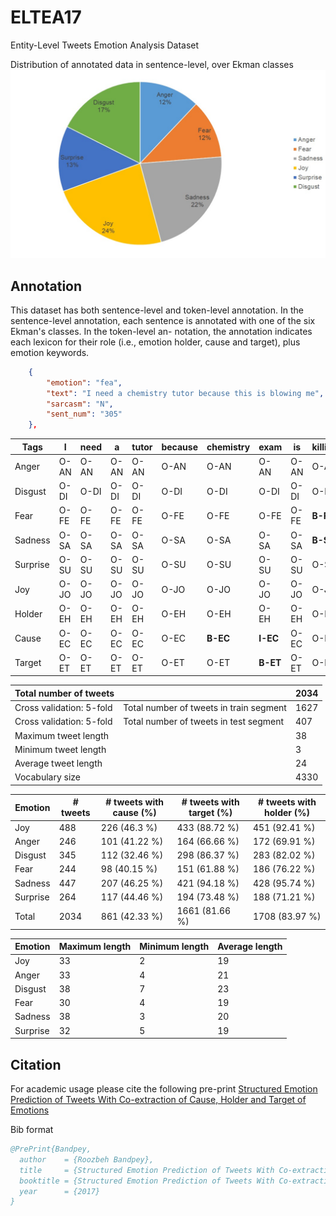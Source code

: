 # ELTEA17
Entity-Level Tweets Emotion Analysis Dataset


Distribution of annotated data in sentence-level, over Ekman classes
![GitHub Logo](images/Sent_Anno_Distro.png)


## Annotation
This dataset has both sentence-level and token-level annotation. In the sentence-level annotation, each sentence is annotated with one of the six Ekman's classes. In the token-level an- notation, the annotation indicates each lexicon for their role (i.e., emotion holder, cause and target), plus emotion keywords.
```json
    {
        "emotion": "fea",
        "text": "I need a chemistry tutor because this is blowing me",
        "sarcasm": "N",
        "sent_num": "305"
    },
```

Tags|I|need|a|tutor|because|**chemistry**|**exam**|is|**killing**|**me**
---------|---------|---------|---------|---------|---------|---------|---------|---------|---------|---------
Anger|O-AN|O-AN|O-AN|O-AN|O-AN|O-AN|O-AN|O-AN|O-AN|O-AN
Disgust|O-DI|O-DI|O-DI|O-DI|O-DI|O-DI|O-DI|O-DI|O-DI|O-DI
Fear|O-FE|O-FE|O-FE|O-FE|O-FE|O-FE|O-FE|O-FE|**B-FE**|O-FE
Sadness|O-SA|O-SA|O-SA|O-SA|O-SA|O-SA|O-SA|O-SA|**B-SA**|O-SA
Surprise|O-SU|O-SU|O-SU|O-SU|O-SU|O-SU|O-SU|O-SU|O-SU|O-SU
Joy|O-JO|O-JO|O-JO|O-JO|O-JO|O-JO|O-JO|O-JO|O-JO|O-JO
Holder|O-EH|O-EH|O-EH|O-EH|O-EH|O-EH|O-EH|O-EH|O-EH|**B-EH**
Cause|O-EC|O-EC|O-EC|O-EC|O-EC|**B-EC**|**I-EC**|O-EC|O-EC|O-EC
Target|O-ET|O-ET|O-ET|O-ET|O-ET|O-ET|**B-ET**|O-ET|O-ET|O-ET


Total number of tweets||2034
-----------|-----------|-----------
Cross validation: 5-fold|Total number of tweets in train segment|1627
Cross validation: 5-fold|Total number of tweets in test segment|407 
Maximum tweet length||38  
Minimum tweet length||3   
Average tweet length||24  
Vocabulary size||4330


Emotion|# tweets|# tweets with cause (%)|# tweets with target (%)|# tweets with holder (%)
-----------|-----------|-----------|-----------|-----------
Joy|488|226 (46.3 \%)|433 (88.72 %)|451 (92.41 %)
Anger|246|101 (41.22 \%)|164 (66.66 %)|172 (69.91 %)
Disgust|345|112 (32.46 \%)|298 (86.37 %)|283 (82.02 %)
Fear|244|98 (40.15 \%)|151 (61.88 %)|186 (76.22 %)
Sadness|447|207 (46.25 \%)|421 (94.18 %)|428 (95.74 %)
Surprise|264|117 (44.46 \%)|194 (73.48 %)|188 (71.21 %)
Total| 2034|861 (42.33 \%)|1661 (81.66 %)|1708 (83.97 %)

Emotion|Maximum length|Minimum length|Average length
-----------|-----------|-----------|-----------
Joy|33|2|19
Anger|33|4|21
Disgust|38|7|23
Fear|30|4|19
Sadness|38|3|20
Surprise|32|5|19


## Citation
For academic usage please cite the following pre-print
[Structured Emotion Prediction of Tweets With Co-extraction of Cause, Holder and Target of Emotions](https://www.researchgate.net/profile/Roozbeh-Bandpey-2/publication/341344305_Structured_Emotion_Prediction_of_Tweets_With_Co-extraction_of_Cause_Holder_and_Target_of_Emotions/links/5ebbc08ea6fdcc90d6728396/Structured-Emotion-Prediction-of-Tweets-With-Co-extraction-of-Cause-Holder-and-Target-of-Emotions.pdf)

Bib format
```bib
@PrePrint{Bandpey,
  author    = {Roozbeh Bandpey},
  title     = {Structured Emotion Prediction of Tweets With Co-extraction of Cause, Holder and Target of Emotions},
  booktitle = {Structured Emotion Prediction of Tweets With Co-extraction of Cause, Holder and Target of Emotions. pages 15-25. ResearchGate},
  year      = {2017}
}
```